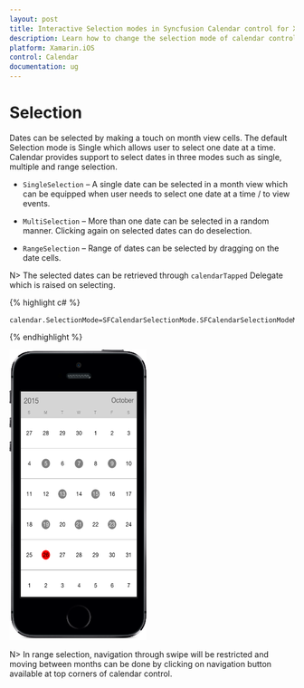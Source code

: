 ```yaml
---
layout: post
title: Interactive Selection modes in Syncfusion Calendar control for Xamarin.iOS
description: Learn how to change the selection mode of calendar control
platform: Xamarin.iOS
control: Calendar
documentation: ug
---
```


# Selection

Dates can be selected by making a touch on month view cells. The default Selection mode is Single which allows user to select one date at a time. Calendar provides support to select dates in three modes such as single, multiple and range selection.

* `SingleSelection` – A single date can be selected in a month view which can be equipped when user needs to select one date at a time / to view events.

* `MultiSelection` – More than one date can be selected in a random manner. Clicking again on selected dates can do deselection.

* `RangeSelection` – Range of dates can be selected by dragging on the date cells.


N> The selected dates can be retrieved through `calendarTapped` Delegate which is raised on selecting.


{% highlight c# %}
	
	calendar.SelectionMode=SFCalendarSelectionMode.SFCalendarSelectionModeMultiple;
	
{% endhighlight %}


![](images/multi_selection.png)                                        


N> In range selection, navigation through swipe will be restricted and moving between months can be done by clicking on navigation button available at top corners of calendar control.
